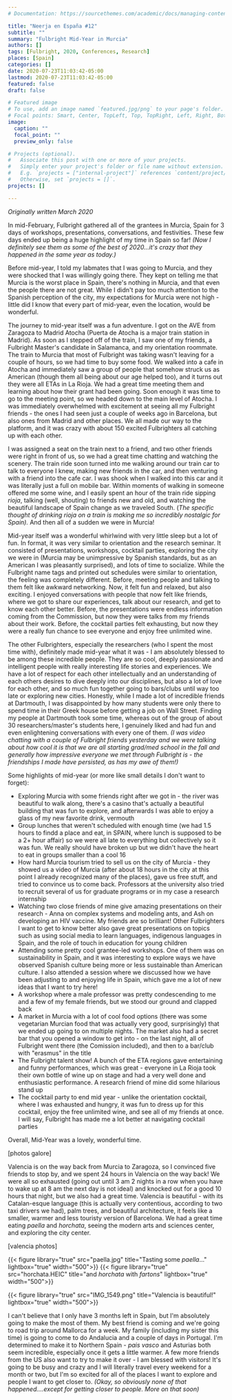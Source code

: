 ```yaml
---
# Documentation: https://sourcethemes.com/academic/docs/managing-content/

title: "Neerja en España #12"
subtitle: ""
summary: "Fulbright Mid-Year in Murcia"
authors: []
tags: [Fulbright, 2020, Conferences, Research]
places: [Spain]
categories: []
date: 2020-07-23T11:03:42-05:00
lastmod: 2020-07-23T11:03:42-05:00
featured: false
draft: false

# Featured image
# To use, add an image named `featured.jpg/png` to your page's folder.
# Focal points: Smart, Center, TopLeft, Top, TopRight, Left, Right, BottomLeft, Bottom, BottomRight.
image:
  caption: ""
  focal_point: ""
  preview_only: false

# Projects (optional).
#   Associate this post with one or more of your projects.
#   Simply enter your project's folder or file name without extension.
#   E.g. `projects = ["internal-project"]` references `content/project/deep-learning/index.md`.
#   Otherwise, set `projects = []`.
projects: []

---
```


*Originally written March 2020*

In mid-February, Fulbright gathered all of the grantees in Murcia, Spain for 3 days of workshops, presentations, conversations, and festivities. These few days ended up being a huge highlight of my time in Spain so far! *(Now I definitely see them as some of the best of 2020...it's crazy that they happened in the same year as today.)*

Before mid-year, I told my labmates that I was going to Murcia, and they were shocked that I was willingly going there. They kept on telling me that Murcia is the worst place in Spain, there's nothing in Murcia, and that even the people there are not great. While I didn't pay too much attention to the Spanish perception of the city, my expectations for Murcia were not high - little did I know that every part of mid-year, even the location, would be wonderful.

The journey to mid-year itself was a fun adventure. I got on the AVE from Zaragoza to Madrid Atocha (Puerta de Atocha is a major train station in Madrid). As soon as I stepped off of the train, I saw one of my friends, a Fulbright Master's candidate in Salamanca, and my orientation roommate. The train to Murcia that most of Fulbright was taking wasn't leaving for a couple of hours, so we had time to buy some food. We walked into a cafe in Atocha and immediately saw a group of people that somehow struck us as American (though them all being about our age helped too), and it turns out they were all ETAs in La Rioja. We had a great time meeting them and learning about how their grant had been going. Soon enough it was time to go to the meeting point, so we headed down to the main level of Atocha. I was immediately overwhelmed with excitement at seeing all my Fulbright friends - the ones I had seen just a couple of weeks ago in Barcelona, but also ones from Madrid and other places. We all made our way to the platform, and it was crazy with about 150 excited Fulbrighters all catching up with each other. 

I was assigned a seat on the train next to a friend, and two other friends were right in front of us, so we had a great time chatting and watching the scenery. The train ride soon turned into me walking around our train car to talk to everyone I knew, making new friends in the car, and then venturing with a friend into the cafe car. I was shook when I walked into this car and it was literally just a full on mobile bar. Within moments of walking in someone offered me some wine, and I easily spent an hour of the train ride sipping *rioja*, talking (well, shouting) to friends new and old, and watching the beautiful landscape of Spain change as we traveled South. (*The specific thought of drinking rioja on a train is making me so incredibly nostalgic for Spain).* And then all of a sudden we were in Murcia!

Mid-year itself was a wonderful whirlwind with very little sleep but a lot of fun. In format, it was very similar to orientation and the research seminar. It consisted of presentations, workshops, cocktail parties, exploring the city we were in (Murcia may be unimpressive by Spanish standards, but as an American I was pleasantly surprised), and lots of time to socialize. While the Fulbright name tags and printed out schedules were similar to orientation, the feeling was completely different. Before, meeting people and talking to them felt like awkward networking. Now, it felt fun and relaxed, but also exciting. I enjoyed conversations with people that now felt like friends, where we got to share our experiences, talk about our research, and get to know each other better. Before, the presentations were endless information coming from the Commission, but now they were talks from my friends about their work. Before, the cocktail parties felt exhausting, but now they were a really fun chance to see everyone and enjoy free unlimited wine.

The other Fulbrighters, especially the researchers (who I spent the most time with), definitely made mid-year what it was -  I am absolutely blessed to be among these incredible people. They are so cool, deeply passionate and intelligent people with really interesting life stories and experiences. We have a lot of respect for each other intellectually and an understanding of each others desires to dive deeply into our disciplines, but also a lot of love for each other, and so much fun together going to bars/clubs until way too late or exploring new cities. Honestly, while I made a lot of incredible friends at Dartmouth, I was disappointed by how many students were only there to spend time in their Greek house before getting a job on Wall Street. Finding my people at Dartmouth took some time, whereas out of the group of about 30 researchers/master's students here, I genuinely liked and had fun and even enlightening conversations with every one of them. *(I was video chatting with a couple of Fulbright friends yesterday and we were talking about how cool it is that we are all starting grad/med school in the fall and generally how impressive everyone we met through Fulbright is - the friendships I made have persisted, as has my awe of them!)*

Some highlights of mid-year (or more like small details I don't want to forget):

- Exploring Murcia with some friends right after we got in - the river was beautiful to walk along, there's a casino that's actually a beautiful building that was fun to explore, and afterwards I was able to enjoy a glass of my new favorite drink, vermouth
- Group lunches that weren't scheduled with enough time (we had 1.5 hours to findd a place and eat, in SPAIN, where lunch is supposed to be a 2+ hour affair) so we were all late to everything but collectively so it was fun. We really should have broken up but we didn't have the heart to eat in groups smaller than a cool 16
- How hard Murcia tourism tried to sell us on the city of Murcia -  they showed us a video of Murcia (after about 18 hours in the city at this point I already recognized many of the places), gave us free stuff, and tried to convince us to come back. Professors at the university also tried to recruit several of us for graduate programs or in my case a research internship
- Watching two close friends of mine give amazing presentations on their research - Anna on complex systems and modeling ants, and Ash on developing an HIV vaccine. My friends are so brilliant! Other Fulbrighters I want to get to know better also gave great presentations on topics such as using social media to learn languages, indigenous languages in Spain, and the role of touch in education for young children 
- Attending some pretty cool grantee-led workshops. One of them was on sustainability in Spain, and it was interesting to explore ways we have observed Spanish culture being more or less sustainable than American culture. I also attended a session where we discussed how we have been adjusting to and enjoying life in Spain, which gave me a lot of new ideas that I want to try here!
- A workshop where a male professor was pretty condescending to me and a few of my female friends, but we stood our ground and clapped back
- A market in Murcia with a lot of cool food options (there was some vegetarian Murcian food that was actually very good, surprisingly) that we ended up going to on multiple nights. The market also had a secret bar that you opened a window to get into - on the last night, all of Fulbright went there (the Comission included), and then to a bar/club with "erasmus" in the title
- The Fulbright talent show! A bunch of the ETA regions gave entertaining and funny performances, which was great - everyone in La Rioja took their own bottle of wine up on stage and had a very well done and enthusiastic performance. A research friend of mine did some hilarious stand up 
- The cocktail party to end mid year - unlike the orientation cocktail, where I was exhausted and hungry, it was fun to dress up for this cocktail, enjoy the free unlimited wine, and see all of my friends at once. I will say, Fulbright has made me a lot better at navigating cocktail parties

Overall, Mid-Year was a lovely, wonderful time.

[photos galore]

Valencia is on the way back from Murcia to Zaragoza, so I convinced five friends to stop by, and we spent 24 hours in Valencia on the way back! We were all so exhausted (going out until 3 am 2 nights in a row when you have to wake up at 8 am the next day is not ideal) and knocked out for a good 10 hours that night, but we also had a great time. Valencia is beautiful - with its Catalan-esque language (this is actually very contentious, according to two taxi drivers we had), palm trees, and beautiful architecture, it feels like a smaller, warmer and less touristy version of Barcelona. We had a great time eating *paella* and *horchata*, seeing the modern arts and sciences center, and exploring  the city center.

[valencia photos]

 {{< figure library="true" src="paella.jpg" title="Tasting some *paella*..." lightbox="true" width="500">}} 
  {{< figure library="true" src="horchata.HEIC" title="and *horchata* with *fartons*" lightbox="true" width="500">}}

{{< figure library="true" src="IMG_1549.png" title="Valencia is beautiful!" lightbox="true" width="500">}}



I can't believe that I only have 3 months left in Spain, but I'm absolutely going to make the most of them. My best friend is coming and we're going to road trip around Mallorca for a week. My family (including my sister this time) is going to come to do Andalucia and a couple of days in Portugal. I'm determined to make it to Northern Spain - *pais vasco* and Asturias both seem incredible, especially once it gets a little warmer. A few more friends from the US also want to try to make it over - I am blessed with visitors! It's going to be busy and crazy and I will literally travel every weekend for a month or two, but I'm so excited for all of the places I want to explore and people I want to get closer to. *(Okay, so obviously none of that happened....except for getting closer to people. More on that soon)*




